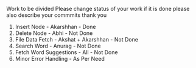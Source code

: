 Work to be divided
Please change status of your work if it is done
please also describe your commmits thank you

1. Insert Node - Akarshhan - Done
2. Delete Node - Abhi - Not Done
3. File Data Fetch - Akshat + Akarshhan - Not Done
4. Search Word - Anurag - Not Done
5. Fetch Word Suggestions - All - Not Done
6. Minor Error Handling - As Per Need
